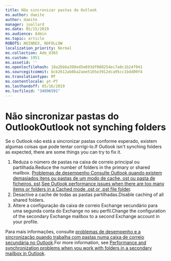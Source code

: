 ```yaml
---
title: Não sincronizar pastas do Outlook
ms.author: daeite
author: daeite
manager: joallard
ms.date: 05/15/2019
ms.audience: Admin
ms.topic: article
ROBOTS: NOINDEX, NOFOLLOW
localization_priority: Normal
ms.collection: Adm_O365
ms.custom: 1951
ms.assetid: ''
ms.openlocfilehash: 18a2bbba398ed5e693df080254ec7a0c1b24f941
ms.sourcegitcommit: bcb2612ab8ba2aee5165e3912dca95cc1bdd09f4
ms.translationtype: MT
ms.contentlocale: pt-PT
ms.lasthandoff: 05/16/2019
ms.locfileid: "34096591"
---
```

# <a name="outlook-not-synching-folders"></a><span data-ttu-id="a0eba-102">Não sincronizar pastas do Outlook</span><span class="sxs-lookup"><span data-stu-id="a0eba-102">Outlook not synching folders</span></span>

<span data-ttu-id="a0eba-103">Se o Outlook não está a sincronizar pastas conforme esperado, existem algumas coisas que pode tentar corrigi-lo.</span><span class="sxs-lookup"><span data-stu-id="a0eba-103">If Outlook isn't synching folders as expected, there are some things you can try to fix it.</span></span>

1. <span data-ttu-id="a0eba-104">Reduza o número de pastas na caixa de correio principal ou partilhada.</span><span class="sxs-lookup"><span data-stu-id="a0eba-104">Reduce the number of folders in the primary or shared mailbox.</span></span> <span data-ttu-id="a0eba-105">[Problemas de desempenho Consulte Outlook quando existem demasiados itens ou pastas de um modo de cache. ost ou pasta de ficheiros. pst](https://support.microsoft.com/help/2768656).</span><span class="sxs-lookup"><span data-stu-id="a0eba-105">[See Outlook performance issues when there are too many items or folders in a Cached mode .ost or .pst file folder](https://support.microsoft.com/help/2768656).</span></span>
2. <span data-ttu-id="a0eba-106">Desactive a cache de todas as pastas partilhadas.</span><span class="sxs-lookup"><span data-stu-id="a0eba-106">Disable caching of all shared folders.</span></span>
3. <span data-ttu-id="a0eba-107">Altere a configuração da caixa de correio Exchange secundário para uma segunda conta do Exchange no seu perfil.</span><span class="sxs-lookup"><span data-stu-id="a0eba-107">Change the configuration of the secondary Exchange mailbox to a second Exchange account in your profile.</span></span>
 
<span data-ttu-id="a0eba-108">Para mais informações, consulte [problemas de desempenho e a sincronização quando trabalha com pastas numa caixa de correio secundária no Outlook](https://support.microsoft.com/help/3115602).</span><span class="sxs-lookup"><span data-stu-id="a0eba-108">For more information, see [Performance and synchronization problems when you work with folders in a secondary mailbox in Outlook](https://support.microsoft.com/help/3115602).</span></span>